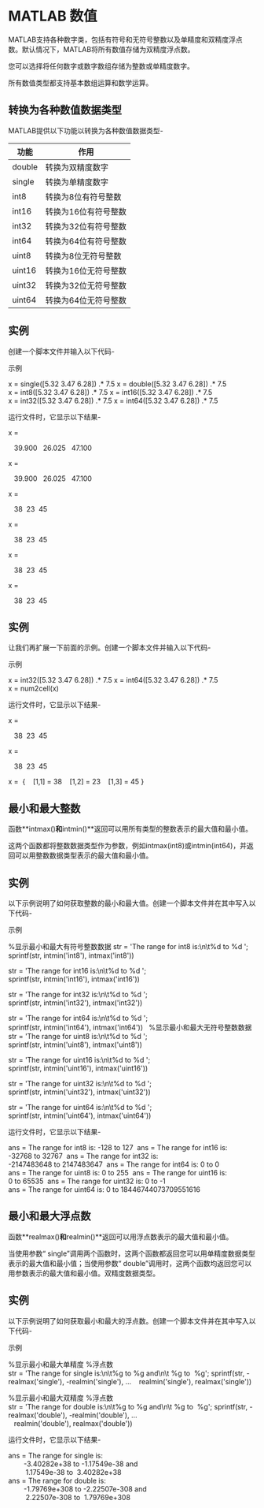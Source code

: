 # MATLAB 数值

MATLAB支持各种数字类，包括有符号和无符号整数以及单精度和双精度浮点数。默认情况下，MATLAB将所有数值存储为双精度浮点数。

您可以选择将任何数字或数字数组存储为整数或单精度数字。

所有数值类型都支持基本数组运算和数学运算。

## 转换为各种数值数据类型

MATLAB提供以下功能以转换为各种数值数据类型-

|功能|作用|
|---|---|
|double|转换为双精度数字|
|single|转换为单精度数字|
|int8|转换为8位有符号整数|
|int16|转换为16位有符号整数|
|int32|转换为32位有符号整数|
|int64|转换为64位有符号整数|
|uint8|转换为8位无符号整数|
|uint16|转换为16位无符号整数|
|uint32|转换为32位无符号整数|
|uint64|转换为64位无符号整数|

## 实例

创建一个脚本文件并输入以下代码-

示例

x = single([5.32 3.47 6.28]) .* 7.5
x = double([5.32 3.47 6.28]) .* 7.5
x = int8([5.32 3.47 6.28]) .* 7.5
x = int16([5.32 3.47 6.28]) .* 7.5
x = int32([5.32 3.47 6.28]) .* 7.5
x = int64([5.32 3.47 6.28]) .* 7.5

运行文件时，它显示以下结果-

x =

   39.900   26.025   47.100

x =

   39.900   26.025   47.100

x =

   38  23  45

x =

   38  23  45

x =

   38  23  45

x =

   38  23  45

## 实例

让我们再扩展一下前面的示例。创建一个脚本文件并输入以下代码-

示例

x = int32([5.32 3.47 6.28]) .* 7.5
x = int64([5.32 3.47 6.28]) .* 7.5
x = num2cell(x)

运行文件时，它显示以下结果-

x =

   38  23  45

x =

   38  23  45

x = 
{
   [1,1] = 38
   [1,2] = 23
   [1,3] = 45
}

## 最小和最大整数

函数**intmax()**和**intmin()**返回可以用所有类型的整数表示的最大值和最小值。

这两个函数都将整数数据类型作为参数，例如intmax(int8)或intmin(int64)，并返回可以用整数数据类型表示的最大值和最小值。

## 实例

以下示例说明了如何获取整数的最小和最大值。创建一个脚本文件并在其中写入以下代码-

示例

%显示最小和最大有符号整数数据
str = 'The range for int8 is:\n\t%d to %d ';
sprintf(str, intmin('int8'), intmax('int8'))

str = 'The range for int16 is:\n\t%d to %d ';
sprintf(str, intmin('int16'), intmax('int16'))

str = 'The range for int32 is:\n\t%d to %d ';
sprintf(str, intmin('int32'), intmax('int32'))

str = 'The range for int64 is:\n\t%d to %d ';
sprintf(str, intmin('int64'), intmax('int64'))
 
%显示最小和最大无符号整数数据
str = 'The range for uint8 is:\n\t%d to %d ';
sprintf(str, intmin('uint8'), intmax('uint8'))

str = 'The range for uint16 is:\n\t%d to %d ';
sprintf(str, intmin('uint16'), intmax('uint16'))

str = 'The range for uint32 is:\n\t%d to %d ';
sprintf(str, intmin('uint32'), intmax('uint32'))

str = 'The range for uint64 is:\n\t%d to %d ';
sprintf(str, intmin('uint64'), intmax('uint64'))

运行文件时，它显示以下结果-

ans = The range for int8 is:
	-128 to 127 
ans = The range for int16 is:
	-32768 to 32767 
ans = The range for int32 is:
	-2147483648 to 2147483647 
ans = The range for int64 is:
	0 to 0 
ans = The range for uint8 is:
	0 to 255 
ans = The range for uint16 is:
	0 to 65535 
ans = The range for uint32 is:
	0 to -1 
ans = The range for uint64 is:
	0 to 18446744073709551616

## 最小和最大浮点数

函数**realmax()**和**realmin()**返回可以用浮点数表示的最大值和最小值。

当使用参数“ single”调用两个函数时，这两个函数都返回您可以用单精度数据类型表示的最大值和最小值；当使用参数“ double”调用时，这两个函数均返回您可以用参数表示的最大值和最小值。双精度数据类型。

## 实例

以下示例说明了如何获取最小和最大的浮点数。创建一个脚本文件并在其中写入以下代码-

示例

%显示最小和最大单精度
%浮点数
str = 'The range for single is:\n\t%g to %g and\n\t %g to  %g';
sprintf(str, -realmax('single'), -realmin('single'), ...
   realmin('single'), realmax('single'))

%显示最小和最大双精度
%浮点数
str = 'The range for double is:\n\t%g to %g and\n\t %g to  %g';
sprintf(str, -realmax('double'), -realmin('double'), ...
   realmin('double'), realmax('double'))

运行文件时，它显示以下结果-

ans = The range for single is:                                                  
        -3.40282e+38 to -1.17549e-38 and                                        
         1.17549e-38 to  3.40282e+38                                            
ans = The range for double is:                                                  
        -1.79769e+308 to -2.22507e-308 and                                      
         2.22507e-308 to  1.79769e+308